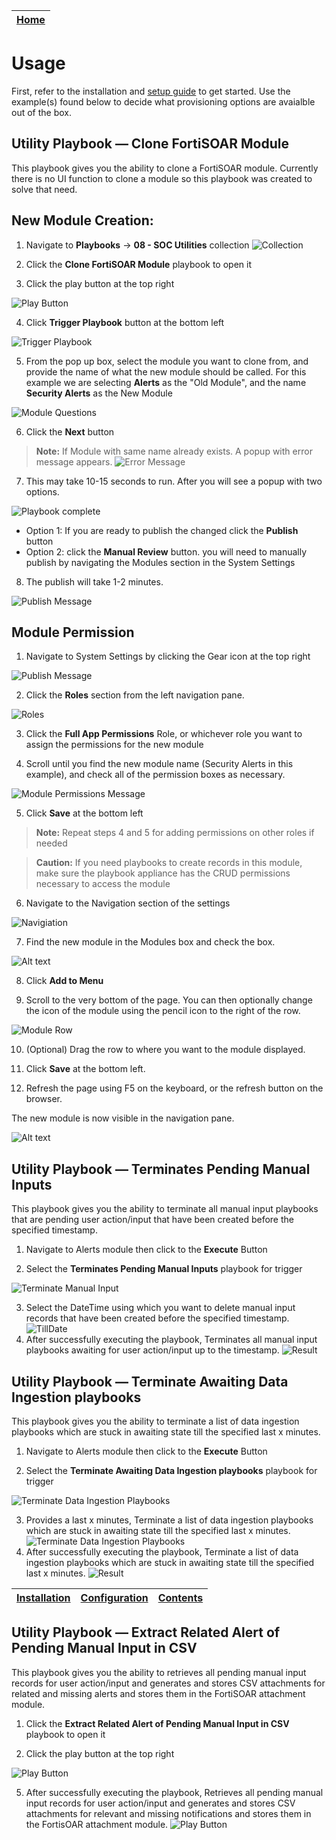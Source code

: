| [Home](../README.md) |
|----------------------|

# Usage
First, refer to the installation and [setup guide](setup.md) to get started. Use the example(s) found below to decide what provisioning options are avaialble out of the box.

## Utility Playbook &mdash; Clone FortiSOAR Module
This playbook gives you the ability to clone a FortiSOAR module. Currently there is no UI function to clone a module so this playbook was created to solve that need.

## New Module Creation:

1. Navigate to **Playbooks** -> **08 - SOC Utilities** collection
![Collection](./res/Collection.png)

2. Click the  **Clone FortiSOAR Module** playbook to open it
3. Click the play button at the top right

![Play Button](./res/play_button.png)

4. Click **Trigger Playbook** button at the bottom left

![Trigger Playbook](./res/trigger_playbook.png)

5. From the pop up box, select the module you want to clone from, and provide the name of what the new module should be called. For this example we are selecting **Alerts** as the "Old Module", and the name **Security Alerts** as the New Module

![Module Questions](./res/module_input_questions.png)

6. Click the **Next** button
> **Note:** If Module with same name already exists. A popup with error message appears.
![Error Message](./res/error_message.png)

7. This may take 10-15 seconds to run. After you will see a popup with two options.

![Playbook complete](./res/playbook_complete_dialog.png)

 - Option 1: If you are ready to publish the changed click the **Publish** button
 - Option 2: click the **Manual Review** button. you will need to manually publish by navigating the Modules section in the System Settings

8. The publish will take 1-2 minutes.

![Publish Message](./res/publish_message.png)

## Module Permission

1.  Navigate to System Settings by clicking the Gear icon at the top right

![Publish Message](./res/system_settings.png)

2.   Click the **Roles** section from the left navigation pane.

![Roles](./res/roles.png)

3.   Click the **Full App Permissions** Role, or whichever role you want to assign the permissions for the new module

4.   Scroll until you find the new module name (Security Alerts in this example), and check all of the permission boxes as necessary.

![Module Permissions Message](./res/module_permissions.png)

5.   Click **Save** at the bottom left

> **Note:** Repeat steps 4 and 5 for adding permissions on other roles if needed

> **Caution:** If you need playbooks to create records in this module, make sure the playbook appliance has the CRUD permissions necessary to access the module

6.   Navigate to the Navigation section of the settings

![Navigiation](./res/navigation.png)

7.  Find the new module in the Modules box and check the box.

![Alt text](./res/modules_box.png)

8. Click **Add to Menu**

9. Scroll to the very bottom of the page. You can then optionally change the icon of the module using the pencil icon to the right of the row.

![Module Row](./res/module_row.png)

10.  (Optional) Drag the row to where you want to the module displayed.

11.  Click **Save** at the bottom left.
12.  Refresh the page using F5 on the keyboard, or the refresh button on the browser.

The new module is now visible in the navigation pane.

![Alt text](./res/navigation_icon.png)

## Utility Playbook &mdash; Terminates Pending Manual Inputs
This playbook gives you the ability to terminate all manual input playbooks that are pending user action/input that have been created before the specified timestamp.


1. Navigate to Alerts module then click to the **Execute** Button

2. Select the **Terminates Pending Manual Inputs** playbook for trigger

![Terminate Manual Input](./res/trigger_terminate_manual_input.png)

3. Select the DateTime using which you want to delete manual input records that have been created before the specified timestamp.
![TillDate](./res/till_date.png)
4. After successfully executing the playbook, Terminates all manual input playbooks awaiting for user action/input up to the timestamp.
![Result](./res/output_teminates_manual_input_playbooks.png)


## Utility Playbook &mdash; Terminate Awaiting Data Ingestion playbooks
This playbook gives you the ability to terminate a list of data ingestion playbooks which are stuck in awaiting state till the specified last x minutes.
1. Navigate to Alerts module then click to the **Execute** Button

2. Select the **Terminate Awaiting Data Ingestion playbooks** playbook for trigger

![Terminate Data Ingestion Playbooks](./res/terminate_dl_playbooks.png)

3. Provides a last x minutes, Terminate a list of data ingestion playbooks which are stuck in awaiting state till the specified last x minutes.
![Terminate Data Ingestion Playbooks](./res/last_x_minute.png)
4. After successfully executing the playbook, Terminate a list of data ingestion playbooks which are stuck in awaiting state till the specified last x minutes.
![Result](./res/output_terminate_dl_playbooks.png)

| [Installation](./setup.md#installation) | [Configuration](./setup.md#configuration) | [Contents](./contents.md) |
|-----------------------------------------|-------------------------------------------|---------------------------|

## Utility Playbook &mdash; Extract Related Alert of Pending Manual Input in CSV
This playbook gives you the ability to retrieves all pending manual input records for user action/input and generates and stores CSV attachments for related and missing alerts and stores them in the FortiSOAR attachment module.
1. Click the  **Extract Related Alert of Pending Manual Input in CSV** playbook to open it

2. Click the play button at the top right

 ![Play Button](./res/play_button.png)

5. After successfully executing the playbook, Retrieves all pending manual input records for user action/input and generates and stores CSV attachments for relevant and missing notifications and stores them in the FortisOAR attachment module.
![Play Button](./res/csv_attachment.png)


